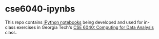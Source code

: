 # cse6040-ipynbs

This repo contains [IPython notebooks](http://ipython.org) being
developed and used for in-class exercises in Georgia Tech's
[CSE 6040: Computing for Data Analysis](http://cse6040.gatech.edu)
class.
